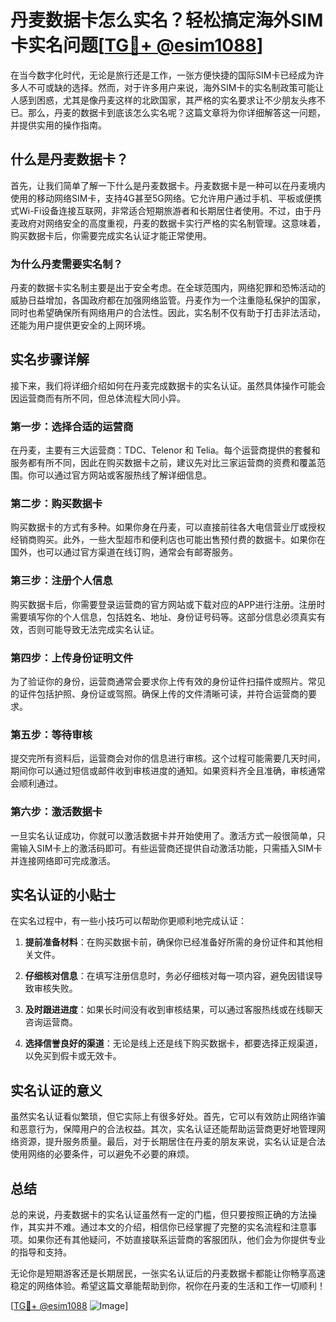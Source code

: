 # 丹麦数据卡怎么实名？轻松搞定海外SIM卡实名问题[[TG💪+ @esim1088](https://t.me/s/esim1088)]

在当今数字化时代，无论是旅行还是工作，一张方便快捷的国际SIM卡已经成为许多人不可或缺的选择。然而，对于许多用户来说，海外SIM卡的实名制政策可能让人感到困惑，尤其是像丹麦这样的北欧国家，其严格的实名要求让不少朋友头疼不已。那么，丹麦的数据卡到底该怎么实名呢？这篇文章将为你详细解答这一问题，并提供实用的操作指南。

## 什么是丹麦数据卡？

首先，让我们简单了解一下什么是丹麦数据卡。丹麦数据卡是一种可以在丹麦境内使用的移动网络SIM卡，支持4G甚至5G网络。它允许用户通过手机、平板或便携式Wi-Fi设备连接互联网，非常适合短期旅游者和长期居住者使用。不过，由于丹麦政府对网络安全的高度重视，丹麦的数据卡实行严格的实名制管理。这意味着，购买数据卡后，你需要完成实名认证才能正常使用。

### 为什么丹麦需要实名制？

丹麦的数据卡实名制主要是出于安全考虑。在全球范围内，网络犯罪和恐怖活动的威胁日益增加，各国政府都在加强网络监管。丹麦作为一个注重隐私保护的国家，同时也希望确保所有网络用户的合法性。因此，实名制不仅有助于打击非法活动，还能为用户提供更安全的上网环境。

## 实名步骤详解

接下来，我们将详细介绍如何在丹麦完成数据卡的实名认证。虽然具体操作可能会因运营商而有所不同，但总体流程大同小异。

### 第一步：选择合适的运营商

在丹麦，主要有三大运营商：TDC、Telenor 和 Telia。每个运营商提供的套餐和服务都有所不同，因此在购买数据卡之前，建议先对比三家运营商的资费和覆盖范围。你可以通过官方网站或客服热线了解详细信息。

### 第二步：购买数据卡

购买数据卡的方式有多种。如果你身在丹麦，可以直接前往各大电信营业厅或授权经销商购买。此外，一些大型超市和便利店也可能出售预付费的数据卡。如果你在国外，也可以通过官方渠道在线订购，通常会有邮寄服务。

### 第三步：注册个人信息

购买数据卡后，你需要登录运营商的官方网站或下载对应的APP进行注册。注册时需要填写你的个人信息，包括姓名、地址、身份证号码等。这部分信息必须真实有效，否则可能导致无法完成实名认证。

### 第四步：上传身份证明文件

为了验证你的身份，运营商通常会要求你上传有效的身份证件扫描件或照片。常见的证件包括护照、身份证或驾照。确保上传的文件清晰可读，并符合运营商的要求。

### 第五步：等待审核

提交完所有资料后，运营商会对你的信息进行审核。这个过程可能需要几天时间，期间你可以通过短信或邮件收到审核进度的通知。如果资料齐全且准确，审核通常会顺利通过。

### 第六步：激活数据卡

一旦实名认证成功，你就可以激活数据卡并开始使用了。激活方式一般很简单，只需输入SIM卡上的激活码即可。有些运营商还提供自动激活功能，只需插入SIM卡并连接网络即可完成激活。

## 实名认证的小贴士

在实名过程中，有一些小技巧可以帮助你更顺利地完成认证：

1. **提前准备材料**：在购买数据卡前，确保你已经准备好所需的身份证件和其他相关文件。
   
2. **仔细核对信息**：在填写注册信息时，务必仔细核对每一项内容，避免因错误导致审核失败。

3. **及时跟进进度**：如果长时间没有收到审核结果，可以通过客服热线或在线聊天咨询运营商。

4. **选择信誉良好的渠道**：无论是线上还是线下购买数据卡，都要选择正规渠道，以免买到假卡或无效卡。

## 实名认证的意义

虽然实名认证看似繁琐，但它实际上有很多好处。首先，它可以有效防止网络诈骗和恶意行为，保障用户的合法权益。其次，实名认证还能帮助运营商更好地管理网络资源，提升服务质量。最后，对于长期居住在丹麦的朋友来说，实名认证是合法使用网络的必要条件，可以避免不必要的麻烦。

## 总结

总的来说，丹麦数据卡的实名认证虽然有一定的门槛，但只要按照正确的方法操作，其实并不难。通过本文的介绍，相信你已经掌握了完整的实名流程和注意事项。如果你还有其他疑问，不妨直接联系运营商的客服团队，他们会为你提供专业的指导和支持。

无论你是短期游客还是长期居民，一张实名认证后的丹麦数据卡都能让你畅享高速稳定的网络体验。希望这篇文章能帮助到你，祝你在丹麦的生活和工作一切顺利！

[[TG💪+ @esim1088](https://t.me/s/esim1088) ![Image](https://i.postimg.cc/4NQfJmqS/Snipaste-2025-05-13-00-14-12.png)]